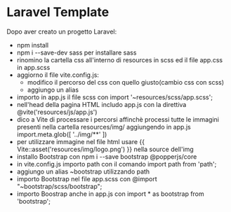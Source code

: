 # Laravel Template

Dopo aver creato un progetto Laravel:

-   npm install
-   npm i --save-dev sass per installare sass
-   rinomino la cartella css all'interno di resources in scss ed il file app.css in app.scss
-   aggiorno il file vite.config.js:
    -   modifico il percorso del css con quello giusto(cambio css con scss)
    -   aggiungo un alias
-   importo in app.js il file scss con import '~resources/scss/app.scss';
-   nell'head della pagina HTML includo app.js con la direttiva @vite('resources/js/app.js')
-   dico a Vite di processare i percorsi affinchè processi tutte le immagini presenti nella cartella resources/img/ aggiungendo in app.js import.meta.glob([
    '../img/**'
    ])
-   per utilizzare immagine nel file html usare {{ Vite::asset('resources/img/logo.png') }} nella source dell'img
-   installo Bootstrap con npm i --save bootstrap @popperjs/core
-   in vite.config.js importo path con il comando import path from 'path';
-   aggiungo un alias ~bootstrap utilizzando path
-   importo Bootstrap nel file app.scss con @import "~bootstrap/scss/bootstrap";
-   importo Boostrap anche in app.js con import \* as bootstrap from 'bootstrap';
